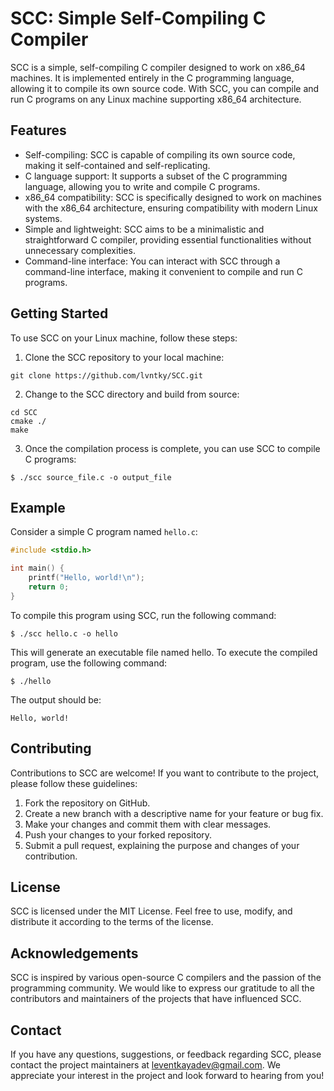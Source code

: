 # SCC: Simple Self-Compiling C Compiler

SCC is a simple, self-compiling C compiler designed to work on x86_64 machines. It is implemented entirely in the C programming language, allowing it to compile its own source code. With SCC, you can compile and run C programs on any Linux machine supporting x86_64 architecture.

## Features

- Self-compiling: SCC is capable of compiling its own source code, making it self-contained and self-replicating.
- C language support: It supports a subset of the C programming language, allowing you to write and compile C programs.
- x86_64 compatibility: SCC is specifically designed to work on machines with the x86_64 architecture, ensuring compatibility with modern Linux systems.
- Simple and lightweight: SCC aims to be a minimalistic and straightforward C compiler, providing essential functionalities without unnecessary complexities.
- Command-line interface: You can interact with SCC through a command-line interface, making it convenient to compile and run C programs.

## Getting Started

To use SCC on your Linux machine, follow these steps:

1. Clone the SCC repository to your local machine:
```
git clone https://github.com/lvntky/SCC.git
```
2. Change to the SCC directory and build from source:
```
cd SCC
cmake ./
make
```
3. Once the compilation process is complete, you can use SCC to compile C programs:
```
$ ./scc source_file.c -o output_file
```

## Example

Consider a simple C program named `hello.c`:

```c
#include <stdio.h>

int main() {
    printf("Hello, world!\n");
    return 0;
}
```

To compile this program using SCC, run the following command:

```
$ ./scc hello.c -o hello
```

This will generate an executable file named hello. To execute the compiled program, use the following command:

```
$ ./hello
```

The output should be:

```
Hello, world!
```

## Contributing

Contributions to SCC are welcome! If you want to contribute to the project, please follow these guidelines:
1. Fork the repository on GitHub.
2. Create a new branch with a descriptive name for your feature or bug fix.
3. Make your changes and commit them with clear messages.
4. Push your changes to your forked repository.
5. Submit a pull request, explaining the purpose and changes of your contribution.

## License

SCC is licensed under the MIT License. Feel free to use, modify, and distribute it according to the terms of the license.

## Acknowledgements

SCC is inspired by various open-source C compilers and the passion of the programming community. We would like to express our gratitude to all the contributors and maintainers of the projects that have influenced SCC.

## Contact

If you have any questions, suggestions, or feedback regarding SCC, please contact the project maintainers at leventkayadev@gmail.com. We appreciate your interest in the project and look forward to hearing from you!
